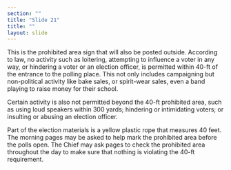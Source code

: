 ```yaml
---
section: ""
title: "Slide 21"
title: ""
layout: slide
---
```


This is the prohibited area sign that will also be posted outside.  According to law, no activity such as loitering, attempting to influence a voter in any way, or hindering a voter or an election officer, is permitted within 40-ft of the entrance to the polling place.  This not only includes campaigning but non-political activity like bake sales, or spirit-wear sales, even a band playing to raise money for their school.

Certain activity is also not permitted beyond the 40-ft prohibited area, such as using loud speakers within 300 yards; hindering or intimidating voters; or insulting or abusing an election officer.

Part of the election materials is a yellow plastic rope that measures 40 feet.  The morning pages may be asked to help mark the prohibited area before the polls open.  The Chief may ask pages to check the prohibited area throughout the day to make sure that nothing is violating the 40-ft requirement.
